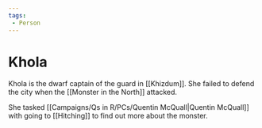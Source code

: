```yaml
---
tags:
 - Person
---
```



# Khola

Khola is the dwarf captain of the guard in [[Khizdum]]. She failed to defend the city when the [[Monster in the North]] attacked.

She tasked [[Campaigns/Qs in R/PCs/Quentin McQuall|Quentin McQuall]] with going to [[Hitching]] to find out more about the monster.